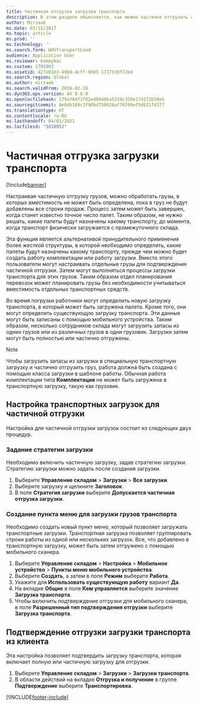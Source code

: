 ```yaml
---
title: Частичная отгрузка загрузки транспорта
description: В этом разделе объясняется, как можно частично отгрузить груз и отложить планирование вместимости для груза.
author: Mirzaab
ms.date: 03/15/2017
ms.topic: article
ms.prod: ''
ms.technology: ''
ms.search.form: WHSTransportLoad
audience: Application User
ms.reviewer: kamaybac
ms.custom: 1705903
ms.assetid: 427e01b3-4968-4cff-9b85-1717530f72e4
ms.search.region: Global
ms.author: mirzaab
ms.search.validFrom: 2016-02-28
ms.dyn365.ops.version: AX 8.0.0
ms.openlocfilehash: 179a784f1f02ed0840ba5219c350e274272b59eb
ms.sourcegitcommit: 0e8db169c3f90bd750826af76709ef5d621fd377
ms.translationtype: HT
ms.contentlocale: ru-RU
ms.lasthandoff: 04/01/2021
ms.locfileid: "5818952"
---
```

# <a name="partial-shipment-of-a-transport-load"></a>Частичная отгрузка загрузки транспорта

[!include[banner](../includes/banner.md)]

Настраивая частичную отгрузку грузов, можно обработать грузы, в которых вместимость не может быть определена, пока в груз не будут добавлены все строки продаж. Процесс затем может быть завершен, когда станет известно точное число палет. Таким образом, не нужно решать, какие палеты будут назначены какому транспорту, до момента, когда транспорт физически загружается с промежуточного склада.

Эта функция является альтернативой принудительного применения более жесткой структуры, в которой необходимо определить, какие палеты будут назначены какому транспорту, прежде чем можно будет создать работу комплектации или работу загрузки. Вместо этого пользователи могут настраивать отдельные грузы для подтверждения частичной отгрузки. Затем могут выполняться процессы загрузки транспорта для этих грузов. Таким образом отдел планирования перевозок может планировать грузы без необходимости учитываться вместимость отдельных транспортных средств.

Во время погрузки работники могут определить новую загрузку транспорта, в который может быть загружена палета. Кроме того, они могут определить существующую загрузку транспорта. Эти данные могут быть записаны с помощью мобильного устройства. Таким образом, несколько сотрудников склада могут загрузить запасы из одних грузов или из различных грузов в одни грузовик. Загрузки затем могут быть полностью или частично отгружены.

> [!NOTE] 
> Чтобы загрузить запасы из загрузки в специальную транспортную загрузку и частично отгрузить груз, работа должна быть создана с помощью класса загрузки в шаблоне работы. Обычная работа комплектации типа **Комплектация** не может быть загружена в транспортную загрузку, такую как грузовик.

## <a name="set-up-transport-loads-for-partial-shipment"></a>Настройка транспортных загрузок для частичной отгрузки

Настройка для частичной отгрузки загрузок состоит из следующих двух процедур.

### <a name="set-the-loading-strategy"></a>Задание стратегии загрузки

Необходимо включить частичную загрузку, задав стратегию загрузки. Стратегию загрузки можно задать после создания загрузки.

1. Выберите **Управление складом** \> **Загрузки** \> **Все загрузки**.
2. Выберите загрузку и щелкните **Заголовок**.
3. В поле **Стратегия загрузки** выберите **Допускается частичная отгрузка загрузки**.

### <a name="create-a-menu-item-for-loading-of-transport-loads"></a>Создание пункта меню для загрузки грузов транспорта

Необходимо создать новый пункт меню, который позволяет загружать транспортные загрузки. Транспортная загрузка позволяет группировать строки работы из одной или нескольких загрузок. Все, что добавлено в транспортную загрузку, может быть затем отгружено с помощью мобильного сканера.

1. Выберите **Управление складом** \> **Настройка** \> **Мобильное устройство** \> **Пункты меню мобильного устройства**.
2. Выберите **Создать**, а затем в поле **Режим** выберите **Работа**.
3. Укажите для **Использовать существующую работу** вариант **Да**.
4. На вкладке **Общие** в поле **Кем управляется** выберите значение **Загрузка транспорта**.
5. Чтобы включить подтверждение отгрузки для мобильного сканера, в поле **Разрешенный тип подтверждения отгрузки** выберите **Загрузка транспорта**.

## <a name="confirm-shipment-of-a-transport-load-from-the-client"></a>Подтверждение отгрузки загрузки транспорта из клиента

Эта настройка позволяет подтвердить загрузку транспорта, которая включает полную или частичную загрузку для отгрузки.

1. Выберите **Управление складом** \> **Загрузки** \> **Загрузки транспорта**.
2. В области действий на вкладке **Отгрузка и получение** в группе **Подтверждение** выберите **Транспортировка**.


[!INCLUDE[footer-include](../../includes/footer-banner.md)]